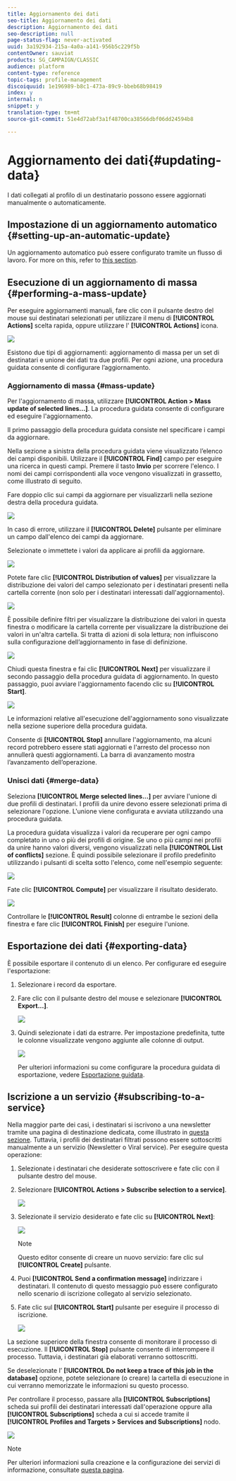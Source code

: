```yaml
---
title: Aggiornamento dei dati
seo-title: Aggiornamento dei dati
description: Aggiornamento dei dati
seo-description: null
page-status-flag: never-activated
uuid: 3a192934-215a-4a0a-a141-956b5c229f5b
contentOwner: sauviat
products: SG_CAMPAIGN/CLASSIC
audience: platform
content-type: reference
topic-tags: profile-management
discoiquuid: 1e196989-b8c1-473a-89c9-bbeb68b98419
index: y
internal: n
snippet: y
translation-type: tm+mt
source-git-commit: 51e4d72abf3a1f48700ca38566dbf06dd24594b8

---
```



# Aggiornamento dei dati{#updating-data}

I dati collegati al profilo di un destinatario possono essere aggiornati manualmente o automaticamente.

## Impostazione di un aggiornamento automatico {#setting-up-an-automatic-update}

Un aggiornamento automatico può essere configurato tramite un flusso di lavoro. For more on this, refer to [this section](../../workflow/using/update-data.md).

## Esecuzione di un aggiornamento di massa {#performing-a-mass-update}

Per eseguire aggiornamenti manuali, fare clic con il pulsante destro del mouse sui destinatari selezionati per utilizzare il menu di **[!UICONTROL Actions]** scelta rapida, oppure utilizzare l&#39; **[!UICONTROL Actions]** icona.

![](assets/s_ncs_user_action_icon.png)

Esistono due tipi di aggiornamenti: aggiornamento di massa per un set di destinatari e unione dei dati tra due profili. Per ogni azione, una procedura guidata consente di configurare l’aggiornamento.

### Aggiornamento di massa {#mass-update}

Per l&#39;aggiornamento di massa, utilizzare **[!UICONTROL Action > Mass update of selected lines...]**. La procedura guidata consente di configurare ed eseguire l&#39;aggiornamento.

Il primo passaggio della procedura guidata consiste nel specificare i campi da aggiornare.

Nella sezione a sinistra della procedura guidata viene visualizzato l’elenco dei campi disponibili. Utilizzare il **[!UICONTROL Find]** campo per eseguire una ricerca in questi campi. Premere il tasto **Invio** per scorrere l&#39;elenco. I nomi dei campi corrispondenti alla voce vengono visualizzati in grassetto, come illustrato di seguito.

Fare doppio clic sui campi da aggiornare per visualizzarli nella sezione destra della procedura guidata.

![](assets/s_ncs_user_update_wizard01_1.png)

In caso di errore, utilizzare il **[!UICONTROL Delete]** pulsante per eliminare un campo dall&#39;elenco dei campi da aggiornare.

Selezionate o immettete i valori da applicare ai profili da aggiornare.

![](assets/s_ncs_user_update_wizard01_12.png)

Potete fare clic **[!UICONTROL Distribution of values]** per visualizzare la distribuzione dei valori del campo selezionato per i destinatari presenti nella cartella corrente (non solo per i destinatari interessati dall&#39;aggiornamento).

![](assets/s_ncs_user_update_wizard01_2.png)

È possibile definire filtri per visualizzare la distribuzione dei valori in questa finestra o modificare la cartella corrente per visualizzare la distribuzione dei valori in un&#39;altra cartella. Si tratta di azioni di sola lettura; non influiscono sulla configurazione dell’aggiornamento in fase di definizione.

![](assets/s_ncs_user_update_wizard01_3.png)

Chiudi questa finestra e fai clic **[!UICONTROL Next]** per visualizzare il secondo passaggio della procedura guidata di aggiornamento. In questo passaggio, puoi avviare l&#39;aggiornamento facendo clic su **[!UICONTROL Start]**.

![](assets/s_ncs_user_update_wizard01_4.png)

Le informazioni relative all&#39;esecuzione dell&#39;aggiornamento sono visualizzate nella sezione superiore della procedura guidata.

Consente di **[!UICONTROL Stop]** annullare l&#39;aggiornamento, ma alcuni record potrebbero essere stati aggiornati e l&#39;arresto del processo non annullerà questi aggiornamenti. La barra di avanzamento mostra l’avanzamento dell’operazione.

### Unisci dati {#merge-data}

Seleziona **[!UICONTROL Merge selected lines...]** per avviare l&#39;unione di due profili di destinatari. I profili da unire devono essere selezionati prima di selezionare l&#39;opzione. L&#39;unione viene configurata e avviata utilizzando una procedura guidata.

La procedura guidata visualizza i valori da recuperare per ogni campo completato in uno o più dei profili di origine. Se uno o più campi nei profili da unire hanno valori diversi, vengono visualizzati nella **[!UICONTROL List of conflicts]** sezione. È quindi possibile selezionare il profilo predefinito utilizzando i pulsanti di scelta sotto l&#39;elenco, come nell&#39;esempio seguente:

![](assets/s_ncs_user_merge_wizard01_1.png)

Fate clic **[!UICONTROL Compute]** per visualizzare il risultato desiderato.

![](assets/s_ncs_user_merge_wizard01_2.png)

Controllare le **[!UICONTROL Result]** colonne di entrambe le sezioni della finestra e fare clic **[!UICONTROL Finish]** per eseguire l&#39;unione.

## Esportazione dei dati {#exporting-data}

È possibile esportare il contenuto di un elenco. Per configurare ed eseguire l&#39;esportazione:

1. Selezionare i record da esportare.
1. Fare clic con il pulsante destro del mouse e selezionare **[!UICONTROL Export...]**.

   ![](assets/s_ncs_user_export_list.png)

1. Quindi selezionate i dati da estrarre. Per impostazione predefinita, tutte le colonne visualizzate vengono aggiunte alle colonne di output.

   ![](assets/s_ncs_user_export_list_start.png)

   Per ulteriori informazioni su come configurare la procedura guidata di esportazione, vedere [Esportazione guidata](../../platform/using/exporting-data.md#export-wizard).

## Iscrizione a un servizio {#subscribing-to-a-service}

Nella maggior parte dei casi, i destinatari si iscrivono a una newsletter tramite una pagina di destinazione dedicata, come illustrato in [questa sezione](../../delivery/using/managing-subscriptions.md). Tuttavia, i profili dei destinatari filtrati possono essere sottoscritti manualmente a un servizio (Newsletter o Viral service). Per eseguire questa operazione:

1. Selezionate i destinatari che desiderate sottoscrivere e fate clic con il pulsante destro del mouse.
1. Selezionare **[!UICONTROL Actions > Subscribe selection to a service]**.

   ![](assets/s_ncs_user_selection_subscribe_service.png)

1. Selezionate il servizio desiderato e fate clic su **[!UICONTROL Next]**:

   ![](assets/s_ncs_user_selection_subscribe_service_2.png)

   >[!NOTE]
   >
   >Questo editor consente di creare un nuovo servizio: fare clic sul **[!UICONTROL Create]** pulsante.

1. Puoi **[!UICONTROL Send a confirmation message]** indirizzare i destinatari. Il contenuto di questo messaggio può essere configurato nello scenario di iscrizione collegato al servizio selezionato.
1. Fate clic sul **[!UICONTROL Start]** pulsante per eseguire il processo di iscrizione.

   ![](assets/s_ncs_user_selection_subscribe_service_3.png)

La sezione superiore della finestra consente di monitorare il processo di esecuzione. Il **[!UICONTROL Stop]** pulsante consente di interrompere il processo. Tuttavia, i destinatari già elaborati verranno sottoscritti.

Se deselezionate l’ **[!UICONTROL Do not keep a trace of this job in the database]** opzione, potete selezionare (o creare) la cartella di esecuzione in cui verranno memorizzate le informazioni su questo processo.

Per controllare il processo, passare alla **[!UICONTROL Subscriptions]** scheda sui profili dei destinatari interessati dall&#39;operazione oppure alla **[!UICONTROL Subscriptions]** scheda a cui si accede tramite il **[!UICONTROL Profiles and Targets > Services and Subscriptions]** nodo.

![](assets/s_ncs_user_selection_subscribe_service_4.png)

>[!NOTE]
>
>Per ulteriori informazioni sulla creazione e la configurazione dei servizi di informazione, consultate [questa pagina](../../delivery/using/managing-subscriptions.md).

